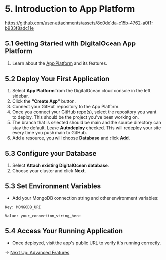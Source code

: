 # 5. Introduction to App Platform

https://github.com/user-attachments/assets/8c0de1da-c15b-4762-a0f1-b933f8adc11e

## 5.1 Getting Started with DigitalOcean App Platform

1. Learn about the [App Platform](https://docs.digitalocean.com/products/app-platform/how-to/create-apps/) and its features.

## 5.2 Deploy Your First Application

1. Select **App Platform** from the DigitalOcean cloud console in the left sidebar.
2. Click the **"Create App"** button.
3. Connect your GitHub repository to the App Platform.
4. Once you connect your GitHub repo(s), select the repository you want to deploy. This should be the project you've been working on.
5. The branch that is selected should be main and the source directory can stay the default. Leave **Autodeploy** checked. This will redeploy your site every time you push main to GitHub.
6. Add a resource, you will choose **Database** and click **Add**.

## 5.3 Configure your Database

1. Select **Attach existing DigitalOcean database**.
2. Choose your cluster and click **Next**.

## 5.3 Set Environment Variables

- Add your MongoDB connection string and other environment variables:
```
Key: MONGODB_URI
```
```
Value: your_connection_string_here
```

## 5.4 Access Your Running Application

- Once deployed, visit the app's public URL to verify it's running correctly.

→ [Next Up: Advanced Features](ADVANCED.md)
